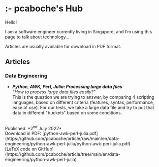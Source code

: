 # :- pcaboche's Hub

Hello!

I am a software engineer currently living in Singapore, and I'm using this page to talk about technology...

Articles are usually available for download in PDF format.


## Articles


### Data Engineering

- ***Python, AWK, Perl, Julia: Processing large data files***  <br>
*"How to process large data files easily?"* 
<br> This is the question we are trying to answer, by comparing 4 scripting languages, based on different criteria (features, syntax, performance, ease of use).
For our tests, we take a large data file and try to put that data in different "buckets" based on some conditions.<br>
<br>
Published: *2<sup>nd</sup> July 2022* <br>
Download in PDF: [python-awk-perl-julia.pdf](https://github.com/pcaboche/article/raw/main/en/data-engineering/python-awk-perl-julia/python-awk-perl-julia.pdf) <br>
[LaTeX code on GitHub](https://github.com/pcaboche/article/tree/main/en/data-engineering/python-awk-perl-julia) <br>
<br>



